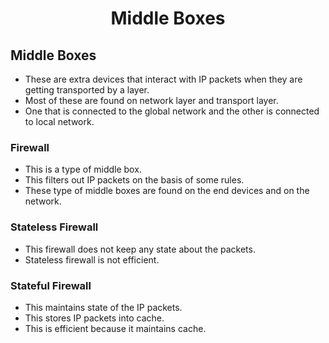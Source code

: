<div align=center>
  <h1>Middle Boxes</h1>
</div>

## Middle Boxes

- These are extra devices that interact with IP packets when they are getting transported by a layer.
- Most of these are found on network layer and transport layer.
- One that is connected to the global network and the other is connected to local network.


### Firewall

- This is a type of middle box.
- This filters out IP packets on the basis of some rules.
- These type of middle boxes are found on the end devices and on the network.


### Stateless Firewall

- This firewall does not keep any state about the packets.
- Stateless firewall is not efficient.


### Stateful Firewall

- This maintains state of the IP packets.
- This stores IP packets into cache.
- This is efficient because it maintains cache.
